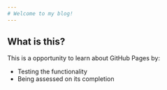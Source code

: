 ```yaml
---
# Welcome to my blog!
---
```


## What is this?
This is a opportunity to learn about GitHub Pages by:
- Testing the functionality
- Being assessed on its completion


